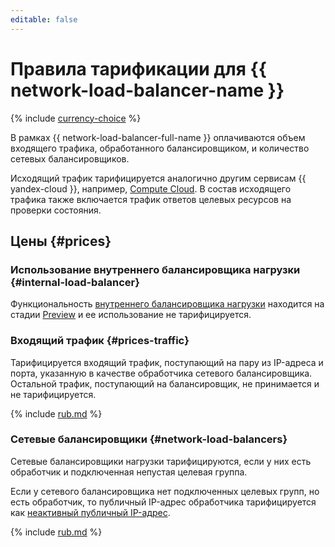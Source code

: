 ```yaml
---
editable: false
---
```

# Правила тарификации для {{ network-load-balancer-name }}

{% include [currency-choice](../_includes/pricing/currency-choice.md) %}

В рамках {{ network-load-balancer-full-name }} оплачиваются объем входящего трафика, обработанного балансировщиком, и количество сетевых балансировщиков.

Исходящий трафик тарифицируется аналогично другим сервисам {{ yandex-cloud }}, например, [Compute Cloud](../compute/pricing.md#prices-traffic). В состав исходящего трафика также включается трафик ответов целевых ресурсов на проверки состояния.

## Цены {#prices}

### Использование внутреннего балансировщика нагрузки {#internal-load-balancer}

Функциональность [внутреннего балансировщика нагрузки](concepts/internal-load-balancer.md) находится на стадии [Preview](../overview/concepts/launch-stages.md) и ее использование не тарифицируется.

### Входящий трафик {#prices-traffic}

Тарифицируется входящий трафик, поступающий на пару из IP-адреса и порта, указанную в качестве обработчика сетевого балансировщика. Остальной трафик, поступающий на балансировщик, не принимается и не тарифицируется.


{% include [rub.md](../_pricing/network-load-balancer/rub-ingress.md) %}



### Сетевые балансировщики {#network-load-balancers}

Сетевые балансировщики нагрузки тарифицируются, если у них есть обработчик и подключенная непустая целевая группа.

Если у сетевого балансировщика нет подключенных целевых групп, но есть обработчик, то публичный IP-адрес обработчика тарифицируется как [неактивный публичный IP-адрес](../vpc/pricing.md#prices-public-ip).


{% include [rub.md](../_pricing/network-load-balancer/rub-balancer.md) %}


